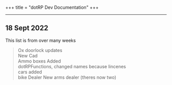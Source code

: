 +++
title = "dotRP Dev Documentation"
+++

---

## 18 Sept 2022

This list is from over many weeks

> Ox doorlock updates  
> New Cad  
> Ammo boxes Added  
> dotRPFunctions, changed names because lincenes  
> cars added  
> bike Dealer
> New arms dealer (theres now two)  